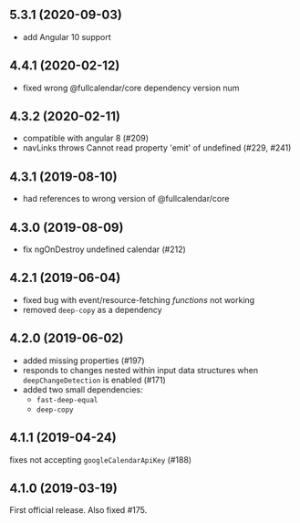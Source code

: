 
5.3.1 (2020-09-03)
------------------
- add Angular 10 support


4.4.1 (2020-02-12)
------------------
- fixed wrong @fullcalendar/core dependency version num


4.3.2 (2020-02-11)
------------------
- compatible with angular 8 (#209)
- navLinks throws Cannot read property 'emit' of undefined (#229, #241)


4.3.1 (2019-08-10)
------------------
- had references to wrong version of @fullcalendar/core


4.3.0 (2019-08-09)
------------------
- fix ngOnDestroy undefined calendar (#212)


4.2.1 (2019-06-04)
------------------
- fixed bug with event/resource-fetching *functions* not working
- removed `deep-copy` as a dependency


4.2.0 (2019-06-02)
------------------
- added missing properties (#197)
- responds to changes nested within input data structures
  when `deepChangeDetection` is enabled (#171)
- added two small dependencies:
  - `fast-deep-equal`
  - `deep-copy`


4.1.1 (2019-04-24)
------------------
fixes not accepting `googleCalendarApiKey` (#188)


4.1.0 (2019-03-19)
------------------
First official release. Also fixed #175.
